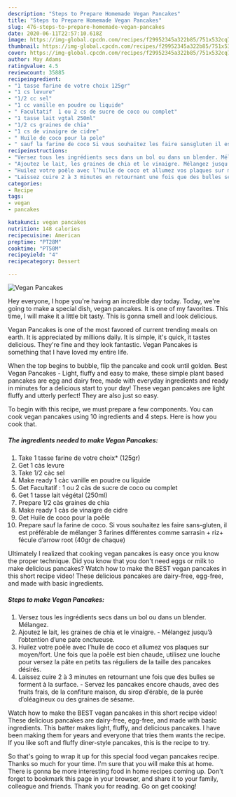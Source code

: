 ```yaml
---
description: "Steps to Prepare Homemade Vegan Pancakes"
title: "Steps to Prepare Homemade Vegan Pancakes"
slug: 476-steps-to-prepare-homemade-vegan-pancakes
date: 2020-06-11T22:57:10.618Z
image: https://img-global.cpcdn.com/recipes/f29952345a322b85/751x532cq70/vegan-pancakes-photo-principale-de-la-recette.jpg
thumbnail: https://img-global.cpcdn.com/recipes/f29952345a322b85/751x532cq70/vegan-pancakes-photo-principale-de-la-recette.jpg
cover: https://img-global.cpcdn.com/recipes/f29952345a322b85/751x532cq70/vegan-pancakes-photo-principale-de-la-recette.jpg
author: May Adams
ratingvalue: 4.5
reviewcount: 35885
recipeingredient:
- "1 tasse farine de votre choix 125gr"
- "1 cs levure"
- "1/2 cc sel"
- "1 cc vanille en poudre ou liquide"
- " Facultatif  1 ou 2 cs de sucre de coco ou complet"
- "1 tasse lait vgtal 250ml"
- "1/2 cs graines de chia"
- "1 cs de vinaigre de cidre"
- " Huile de coco pour la pole"
- " sauf la farine de coco Si vous souhaitez les faire sansgluten il est prfrable de mlanger 3 farines diffrentes comme sarrasin  riz fcule darrow root 40gr de chaque"
recipeinstructions:
- "Versez tous les ingrédients secs dans un bol ou dans un blender. Mélangez."
- "Ajoutez le lait, les graines de chia et le vinaigre. Mélangez jusqu’à l’obtention d’une pate onctueuse."
- "Huilez votre poêle avec l’huile de coco et allumez vos plaques sur moyen/fort. Une fois que la poêle est bien chaude, utilisez une louche pour versez la pâte en petits tas réguliers de la taille des pancakes désirés."
- "Laissez cuire 2 à 3 minutes en retournant une fois que des bulles se forment à la surface. Servez les pancakes encore chauds, avec des fruits frais, de la confiture maison, du sirop d’érable, de la purée d’oléagineux ou des graines de sésame."
categories:
- Recipe
tags:
- vegan
- pancakes

katakunci: vegan pancakes 
nutrition: 148 calories
recipecuisine: American
preptime: "PT28M"
cooktime: "PT50M"
recipeyield: "4"
recipecategory: Dessert

---
```



![Vegan Pancakes](https://img-global.cpcdn.com/recipes/f29952345a322b85/751x532cq70/vegan-pancakes-photo-principale-de-la-recette.jpg)

Hey everyone, I hope you're having an incredible day today. Today, we're going to make a special dish, vegan pancakes. It is one of my favorites. This time, I will make it a little bit tasty. This is gonna smell and look delicious.

Vegan Pancakes is one of the most favored of current trending meals on earth. It is appreciated by millions daily. It is simple, it's quick, it tastes delicious. They're fine and they look fantastic. Vegan Pancakes is something that I have loved my entire life.

When the top begins to bubble, flip the pancake and cook until golden. Best Vegan Pancakes - Light, fluffy and easy to make, these simple plant based pancakes are egg and dairy free, made with everyday ingredients and ready in minutes for a delicious start to your day! These vegan pancakes are light fluffy and utterly perfect! They are also just so easy.


To begin with this recipe, we must prepare a few components. You can cook vegan pancakes using 10 ingredients and 4 steps. Here is how you cook that.

<!--inarticleads1-->

##### The ingredients needed to make Vegan Pancakes:

1. Take 1 tasse farine de votre choix* (125gr)
1. Get 1 càs levure
1. Take 1/2 càc sel
1. Make ready 1 càc vanille en poudre ou liquide
1. Get  Facultatif : 1 ou 2 càs de sucre de coco ou complet
1. Get 1 tasse lait végétal (250ml)
1. Prepare 1/2 càs graines de chia
1. Make ready 1 càs de vinaigre de cidre
1. Get  Huile de coco pour la poêle
1. Prepare  sauf la farine de coco. Si vous souhaitez les faire sans-gluten, il est préférable de mélanger 3 farines différentes comme sarrasin + riz+ fécule d’arrow root (40gr de chaque)


Ultimately I realized that cooking vegan pancakes is easy once you know the proper technique. Did you know that you don&#39;t need eggs or milk to make delicious pancakes? Watch how to make the BEST vegan pancakes in this short recipe video! These delicious pancakes are dairy-free, egg-free, and made with basic ingredients. 

<!--inarticleads2-->

##### Steps to make Vegan Pancakes:

1. Versez tous les ingrédients secs dans un bol ou dans un blender. Mélangez.
1. Ajoutez le lait, les graines de chia et le vinaigre. - Mélangez jusqu’à l’obtention d’une pate onctueuse.
1. Huilez votre poêle avec l’huile de coco et allumez vos plaques sur moyen/fort. Une fois que la poêle est bien chaude, utilisez une louche pour versez la pâte en petits tas réguliers de la taille des pancakes désirés.
1. Laissez cuire 2 à 3 minutes en retournant une fois que des bulles se forment à la surface. - Servez les pancakes encore chauds, avec des fruits frais, de la confiture maison, du sirop d’érable, de la purée d’oléagineux ou des graines de sésame.


Watch how to make the BEST vegan pancakes in this short recipe video! These delicious pancakes are dairy-free, egg-free, and made with basic ingredients. This batter makes light, fluffy, and delicious pancakes. I have been making them for years and everyone that tries them wants the recipe. If you like soft and fluffy diner-style pancakes, this is the recipe to try. 

So that's going to wrap it up for this special food vegan pancakes recipe. Thanks so much for your time. I'm sure that you will make this at home. There is gonna be more interesting food in home recipes coming up. Don't forget to bookmark this page in your browser, and share it to your family, colleague and friends. Thank you for reading. Go on get cooking!
